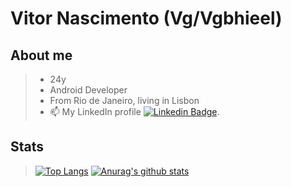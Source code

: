 
# Vitor Nascimento (Vg/Vgbhieel)
## About me

> * 24y
> * Android Developer
> * From Rio de Janeiro, living in Lisbon
> * 📫 My LinkedIn profile [![Linkedin Badge](https://img.shields.io/badge/-here-blue?style=flat-square&logo=Linkedin&logoColor=white&link=https://www.linkedin.com/in/vgbhieel/)](https://www.linkedin.com/in/vgbhieel/).

## Stats

> [![Top Langs](https://github-readme-stats.vercel.app/api/top-langs/?username=Vgbhieel&exclude_repo=portfolio-tcb,vgbhieel.github.io&show_icons=true&hide=html,teX&theme=dracula)](https://github.com/anuraghazra/github-readme-stats) [![Anurag's github stats](https://github-readme-stats.vercel.app/api?username=vgbhieel&show_icons=true&theme=dracula)](https://github.com/anuraghazra/github-readme-stats)
